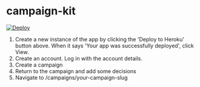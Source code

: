 campaign-kit
=================

 [![Deploy](https://www.herokucdn.com/deploy/button.png)](https://heroku.com/deploy) 

1. Create a new instance of the app by clicking the 'Deploy to Heroku' button above. When it says 'Your app was successfully deployed', click View.
2. Create an account. Log in with the account details.
3. Create a campaign
4. Return to the campaign and add some decisions
5. Navigate to /campaigns/your-campaign-slug